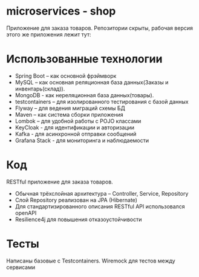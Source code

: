 # microservices - shop

Приложение для заказа товаров. Репозитории скрыты, рабочая версия этого же приложения лежит тут:

# Использованные технологии

* Spring Boot – как основной фрэймворк
* MySQL – как основная реляционная база данных(Заказы и инвентарь(склад)).
* MongoDB - как нереляционная база данных(товары).
* testcontainers – для изолированного тестирования с базой данных
* Flyway – для ведения миграций схемы БД
* Maven – как система сборки приложения
* Lombok – для удобной работы с POJO классами
* KeyCloak - для идентификации и авторизации
* Kafka - для асинхронной отправки сообщений
* Grafana Stack - для мониторинга и наблюдаемости

# Код

RESTful приложение для заказа товаров.

* Обычная трёхслойная
  архитектура – Controller, Service, Repository
* Слой Repository реализован на JPA (Hibernate)
* Для стандартизированного описания RESTful API использовался openAPI
* Resilience4j для повышения отказоустойчивости


# Тесты

Написаны базовые с Testcontainers. Wiremock для тестов между сервисами

